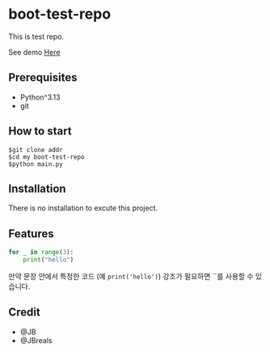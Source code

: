 # boot-test-repo

This is test repo.

See demo [Here](https://www.google.com)

## Prerequisites

- Python^3.13
- git

## How to start

```shell
$git clone addr
$cd my boot-test-repo
$python main.py
```

## Installation

There is no installation to excute this project.

## Features

```python
for _ in range(3):
    print("hello")
```

만약 문장 안에서 특정한 코드 (예 `print('hello')`) 강조가 필요하면 ``를 사용할 수 있습니다.

## Credit

- @JB
- @JBreals
